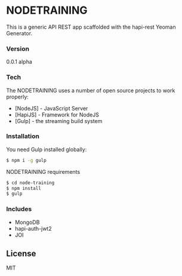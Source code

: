 # NODETRAINING
This is a generic API REST app scaffolded with the hapi-rest Yeoman Generator.

### Version
0.0.1 alpha

### Tech
The NODETRAINING uses a number of open source projects to work properly:

* [NodeJS] - JavaScript Server
* [HapiJS] - Framework for NodeJS
* [Gulp] - the streaming build system

### Installation
You need Gulp installed globally:
```sh
$ npm i -g gulp
```

NODETRAINING requirements
```sh
$ cd node-training
$ npm install
$ gulp
```

### Includes
* MongoDB
* hapi-auth-jwt2
* JOI

## License
MIT

